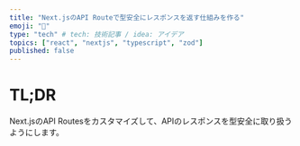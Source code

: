 ```yaml
---
title: "Next.jsのAPI Routeで型安全にレスポンスを返す仕組みを作る"
emoji: "🧐"
type: "tech" # tech: 技術記事 / idea: アイデア
topics: ["react", "nextjs", "typescript", "zod"]
published: false
---
```


# TL;DR

Next.jsのAPI Routesをカスタマイズして、APIのレスポンスを型安全に取り扱うようにします。
